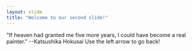 ```yaml
---
layout: slide
title: "Welcome to our second slide!"
---
```

"If heaven had granted me five more years, I could have become a real painter." --Katsushika Hokusai
Use the left arrow to go back!
